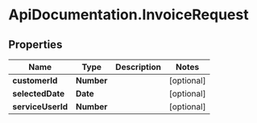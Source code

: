 # ApiDocumentation.InvoiceRequest

## Properties
Name | Type | Description | Notes
------------ | ------------- | ------------- | -------------
**customerId** | **Number** |  | [optional] 
**selectedDate** | **Date** |  | [optional] 
**serviceUserId** | **Number** |  | [optional] 


